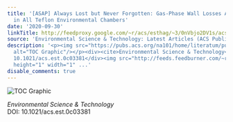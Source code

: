 ```yaml
---
title: '[ASAP] Always Lost but Never Forgotten: Gas-Phase Wall Losses Are Important
  in All Teflon Environmental Chambers'
date: '2020-09-30'
linkTitle: http://feedproxy.google.com/~r/acs/esthag/~3/0nVbjo2DV1s/acs.est.0c03381
source: 'Environmental Science & Technology: Latest Articles (ACS Publications)'
description: '<p><img src="https://pubs.acs.org/na101/home/literatum/publisher/achs/journals/content/esthag/0/esthag.ahead-of-print/acs.est.0c03381/20200930/images/medium/es0c03381_0006.gif"
  alt="TOC Graphic"/></p><div><cite>Environmental Science & Technology</cite></div><div>DOI:
  10.1021/acs.est.0c03381</div><img src="http://feeds.feedburner.com/~r/acs/esthag/~4/0nVbjo2DV1s"
  height="1" width="1" ...'
disable_comments: true
---
```

<p><img src="https://pubs.acs.org/na101/home/literatum/publisher/achs/journals/content/esthag/0/esthag.ahead-of-print/acs.est.0c03381/20200930/images/medium/es0c03381_0006.gif" alt="TOC Graphic"/></p><div><cite>Environmental Science & Technology</cite></div><div>DOI: 10.1021/acs.est.0c03381</div><img src="http://feeds.feedburner.com/~r/acs/esthag/~4/0nVbjo2DV1s" height="1" width="1" ...